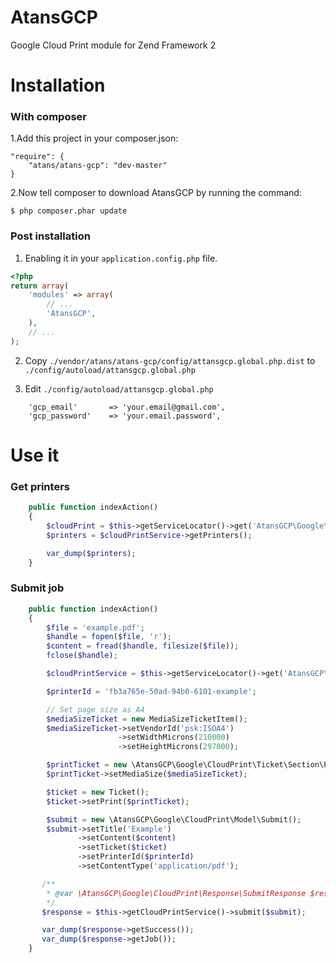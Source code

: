 AtansGCP
========

Google Cloud Print module for Zend Framework 2

Installation
============

### With composer

1.Add this project in your composer.json:

    "require": {
        "atans/atans-gcp": "dev-master"
    }

2.Now tell composer to download AtansGCP by running the command:

    $ php composer.phar update

### Post installation


1. Enabling it in your `application.config.php` file.

```php
<?php
return array(
    'modules' => array(
        // ...
        'AtansGCP',
    ),
    // ...
);
```

2. Copy `./vendor/atans/atans-gcp/config/attansgcp.global.php.dist` to `./config/autoload/attansgcp.global.php`

3. Edit `./config/autoload/attansgcp.global.php`
```
    'gcp_email'       => 'your.email@gmail.com',
    'gcp_password'    => 'your.email.password',
```

Use it
======

### Get printers
```php
    public function indexAction()
    {
        $cloudPrint = $this->getServiceLocator()->get('AtansGCP\Google\CloudPrint\CloudPrint');
        $printers = $cloudPrintService->getPrinters();

        var_dump($printers);
    }

```


### Submit job

```php
    public function indexAction()
    {
        $file = 'example.pdf';
        $handle = fopen($file, 'r');
        $content = fread($handle, filesize($file));
        fclose($handle);

        $cloudPrintService = $this->getServiceLocator()->get('AtansGCP\Google\CloudPrint\CloudPrint');

        $printerId = 'fb3a765e-50ad-94b0-6101-example';

        // Set page size as A4
        $mediaSizeTicket = new MediaSizeTicketItem();
        $mediaSizeTicket->setVendorId('psk:ISOA4')
                        ->setWidthMicrons(210000)
                        ->setHeightMicrons(297000);

        $printTicket = new \AtansGCP\Google\CloudPrint\Ticket\Section\PrintTicketSection();
        $printTicket->setMediaSize($mediaSizeTicket);

        $ticket = new Ticket();
        $ticket->setPrint($printTicket);

        $submit = new \AtansGCP\Google\CloudPrint\Model\Submit();
        $submit->setTitle('Example')
               ->setContent($content)
               ->setTicket($ticket)
               ->setPrinterId($printerId)
               ->setContentType('application/pdf');

       /**
        * @var \AtansGCP\Google\CloudPrint\Response\SubmitResponse $response
        */
       $response = $this->getCloudPrintService()->submit($submit);

       var_dump($response->getSuccess());
       var_dump($response->getJob());
    }
```